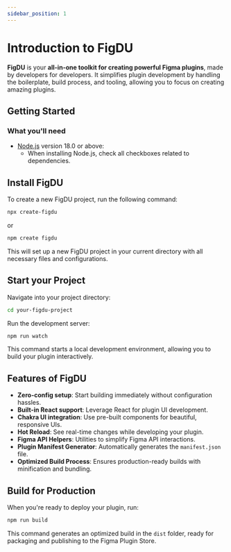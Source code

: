 ```yaml
---
sidebar_position: 1
---
```


# Introduction to FigDU

**FigDU** is your **all-in-one toolkit for creating powerful Figma plugins**, made by developers for developers. It simplifies plugin development by handling the boilerplate, build process, and tooling, allowing you to focus on creating amazing plugins.

## Getting Started

### What you'll need

- [Node.js](https://nodejs.org/en/download/) version 18.0 or above:
  - When installing Node.js, check all checkboxes related to dependencies.

## Install FigDU

To create a new FigDU project, run the following command:

```bash
npx create-figdu
```

or

```bash
npm create figdu
```

This will set up a new FigDU project in your current directory with all necessary files and configurations.

## Start your Project

Navigate into your project directory:

```bash
cd your-figdu-project
```

Run the development server:

```bash
npm run watch
```

This command starts a local development environment, allowing you to build your plugin interactively.

## Features of FigDU

- **Zero-config setup**: Start building immediately without configuration hassles.
- **Built-in React support**: Leverage React for plugin UI development.
- **Chakra UI integration**: Use pre-built components for beautiful, responsive UIs.
- **Hot Reload**: See real-time changes while developing your plugin.
- **Figma API Helpers**: Utilities to simplify Figma API interactions.
- **Plugin Manifest Generator**: Automatically generates the `manifest.json` file.
- **Optimized Build Process**: Ensures production-ready builds with minification and bundling.

## Build for Production

When you're ready to deploy your plugin, run:

```bash
npm run build
```

This command generates an optimized build in the `dist` folder, ready for packaging and publishing to the Figma Plugin Store.